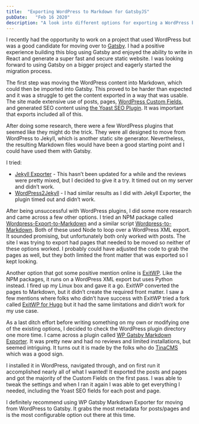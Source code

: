 ```yaml
---
title:  "Exporting WordPress to Markdown for GatsbyJS"
pubDate:   "Feb 16 2020"
description: "A look into different options for exporting a WordPress blog to Markdown / GatsbyJS."
---
```


I recently had the opportunity to work on a project that used WordPress but was a good candidate for moving over to [Gatsby](https://www.gatsbyjs.org/ ). I had a positive experience building this blog using Gatsby and enjoyed the ability to write in React and generate a super fast and secure static website. I was looking forward to using Gatsby on a bigger project and eagerly started the migration process.

The first step was moving the WordPress content into Markdown, which could then be imported into Gatsby. This proved to be harder than expected and it was a struggle to get the content exported in a way that was usable. The site made extensive use of posts, pages, [WordPress Custom Fields](https://wordpress.org/support/article/custom-fields/ ), and generated SEO content using [the Yoast SEO Plugin](https://yoast.com/wordpress/plugins/seo). It was important that exports included all of this. 

After doing some research, there were a few WordPress plugins that seemed like they might do the trick. They were all designed to move from WordPress to Jekyll, which is another static site generator. Nevertheless, the resulting Markdown files would have been a good starting point and I could have used them with Gatsby. 

I tried:

* [Jekyll Exporter](https://wordpress.org/plugins/jekyll-exporter/) - This hasn’t been updated for a while and the reviews were pretty mixed, but I decided to give it a try. It timed out on my server and didn’t work.
* [WordPress2Jekyll](https://wordpress.org/plugins/wp2jekyll/) - I had similar results as I did with Jekyll Exporter, the plugin timed out and didn’t work.

After being unsuccessful with WordPress plugins, I did some more research and came across a few other options. I tried an NPM package called [Wordpress-Export-to-Markdown](https://www.npmjs.com/package/wordpress-export-to-markdown) and a similar script [Wordpress-to-Markdown](https://github.com/Swizec/wordpress-to-markdown ). Both of these used Node to loop over a WordPress XML export. It sounded promising, but unfortunately both only worked with posts. The site I was trying to export had pages that needed to be moved so neither of these options worked. I probably could have adjusted the code to grab the pages as well, but they both limited the front matter that was exported so I kept looking.

Another option that got some positive mention online is [ExitWP](https://github.com/thomasf/exitwp). Like the NPM packages, it runs on a WordPress XML export but uses Python instead. I fired up my Linux box and gave it a go. ExitWP converted the pages to Markdown, but it didn’t create the required front matter. I saw a few mentions where folks who didn’t have success with ExitWP tried a fork called [ExitWP for Hugo](https://github.com/wooni005/exitwp-for-hugo) but it had the same limitations and didn’t work for my use case.

As a last ditch effort before writing something on my own or modifying one of the existing options, I decided to check the WordPress plugin directory one more time. I came across a plugin called [WP Gatsby Markdown Exporter](https://wordpress.org/plugins/wp-gatsby-markdown-exporter/). It was pretty new and had no reviews and limited installations, but seemed intriguing. It turns out it is made by the folks who do [TinaCMS](https://tinacms.org/) which was a good sign. 

I installed it in WordPress, navigated through, and on first run it accomplished nearly all of what I wanted! It exported the posts and pages and got the majority of the Custom Fields on the first pass. I was able to tweak the settings and when I ran it again I was able to get everything I needed, including the Yoast SEO fields for each post and page.

I definitely recommend using WP Gatsby Markdown Exporter for moving from WordPress to Gatsby. It grabs the most metadata for posts/pages and is the most configurable option out there at this time. 